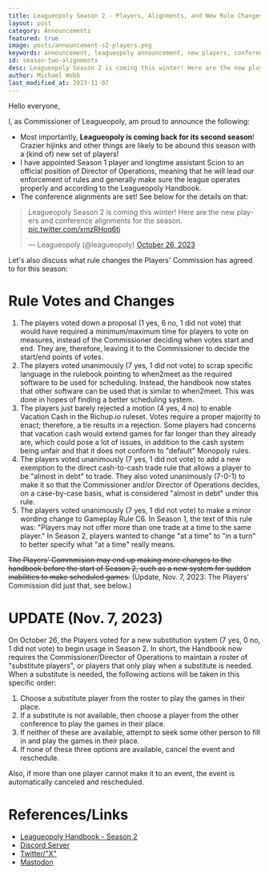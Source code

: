 ```yaml
---
title: Leagueopoly Season 2 - Players, Alignments, and New Rule Changes
layout: post
category: Announcements
featured: true
image: posts/announcement-s2-players.png
keywords: announcement, leagueopoly announcement, new players, conference alignments
id: season-two-alignments
desc: Leagueopoly Season 2 is coming this winter! Here are the new players and conference alignments for the season, along with new rules being implemented this season.
author: Michael Webb
last_modified_at: 2023-11-07
---
```


Hello everyone,

I, as Commissioner of Leagueopoly, am proud to announce the following:

- Most importantly, **Leagueopoly is coming back for its second season**! Crazier hijinks and other things are likely to be abound this season with a (kind of) new set of players!
- I have appointed Season 1 player and longtime assistant Scion to an official position of Director of Operations, meaning that he will lead our enforcement of rules and generally make sure the league operates properly and according to the Leagueopoly Handbook.
- The conference alignments are set! See below for the details on that:

<blockquote class="twitter-tweet"><p lang="en" dir="ltr">Leagueopoly Season 2 is coming this winter! Here are the new players and conference alignments for the season. <a href="https://t.co/xmzRHoq6ti">pic.twitter.com/xmzRHoq6ti</a></p>&mdash; Leagueopoly (@leagueopoly) <a href="https://twitter.com/leagueopoly/status/1717563876361879863?ref_src=twsrc%5Etfw">October 26, 2023</a></blockquote> <script async src="https://platform.twitter.com/widgets.js" charset="utf-8"></script>

Let's also discuss what rule changes the Players' Commission has agreed to for this season:

# Rule Votes and Changes
1. The players voted down a proposal (1 yes, 6 no, 1 did not vote) that would have required a minimum/maximum time for players to vote on measures, instead of the Commissioner deciding when votes start and end. They are, therefore, leaving it to the Commissioner to decide the start/end points of votes.
2. The players voted unanimously (7 yes, 1 did not vote) to scrap specific language in the rulebook pointing to when2meet as the required software to be used for scheduling. Instead, the handbook now states that other software can be used that is similar to when2meet. This was done in hopes of finding a better scheduling system.
3. The players just barely rejected a motion (4 yes, 4 no) to enable Vacation Cash in the Richup.io ruleset. Votes require a proper majority to enact; therefore, a tie results in a rejection. Some players had concerns that vacation cash would extend games for far longer than they already are, which could pose a lot of issues, in addition to the cash system being unfair and that it does not conform to "default" Monopoly rules.
4. The players voted unanimously (7 yes, 1 did not vote) to add a new exemption to the direct cash-to-cash trade rule that allows a player to be "almost in debt" to trade. They also voted unanimously (7-0-1) to make it so that the Commissioner and/or Director of Operations decides, on a case-by-case basis, what is considered "almost in debt" under this rule.
5. The players voted unanimously (7 yes, 1 did not vote) to make a minor wording change to Gameplay Rule C6. In Season 1, the text of this rule was: "Players may not offer more than one trade at a time to the same player." In Season 2, players wanted to change "at a time" to "in a turn" to better specify what "at a time" really means.

<s>The Players' Commmision may end up making more changes to the handbook before the start of Season 2, such as a new system for sudden inabilities to make scheduled games.</s> (Update, Nov. 7, 2023: The Players' Commission did just that, see below.)

# UPDATE (Nov. 7, 2023)
On October 26, the Players voted for a new substitution system (7 yes, 0 no, 1 did not vote) to begin usage in Season 2. In short, the Handbook now requires the Commissioner/Director of Operations to maintain a roster of "substitute players", or players that only play when a substitute is needed. When a substitute is needed, the following actions will be taken in this specific order:

1. Choose a substitute player from the roster to play the games in their place.
2. If a substitute is not available, then choose a player from the other conference to play the games in their place.
3. If neither of these are available, attempt to seek some other person to fill in and play the games in their place.
4. If none of these three options are available, cancel the event and reschedule.

Also, if more than one player cannot make it to an event, the event is automatically canceled and rescheduled.

# References/Links
- [Leagueopoly Handbook - Season 2](https://docs.google.com/document/d/1i7jF88yNu2AcxKogm39uCA1eF3qLij6mPUU2RDwps6g/edit?usp=sharing)
- [Discord Server](https://discord.gg/dxyWmev9k5)
- [Twitter/"X"](https://twitter.com/Leagueopoly)
- [Mastodon](https://wetdry.world/@leagueopoly)